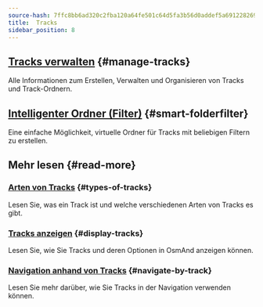 ```yaml
---
source-hash: 7ffc8bb6ad320c2fba120a64fe501c64d5fa3b56d0addef5a691228269465d64
title:  Tracks
sidebar_position: 8
---
```


## [Tracks verwalten](./manage-tracks.md) {#manage-tracks}

Alle Informationen zum Erstellen, Verwalten und Organisieren von Tracks und Track-Ordnern.

## [Intelligenter Ordner (Filter)](./smart-folder.md) {#smart-folderfilter}

Eine einfache Möglichkeit, virtuelle Ordner für Tracks mit beliebigen Filtern zu erstellen.

## Mehr lesen {#read-more}

### [Arten von Tracks](../../map/tracks/index.md#types-of-tracks) {#types-of-tracks}

Lesen Sie, was ein Track ist und welche verschiedenen Arten von Tracks es gibt.

### [Tracks anzeigen](../../map/tracks/index.md#display-tracks) {#display-tracks}

Lesen Sie, wie Sie Tracks und deren Optionen in OsmAnd anzeigen können.

### [Navigation anhand von Tracks](../../navigation/setup/gpx-navigation.md) {#navigate-by-track}

Lesen Sie mehr darüber, wie Sie Tracks in der Navigation verwenden können.